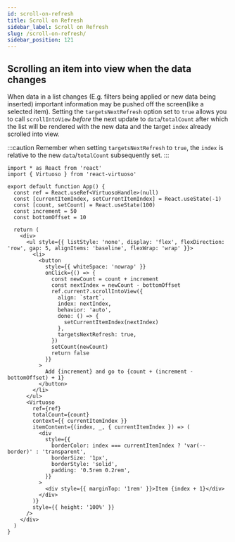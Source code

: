 ```yaml
---
id: scroll-on-refresh
title: Scroll on Refresh
sidebar_label: Scroll on Refresh
slug: /scroll-on-refresh/
sidebar_position: 121
---
```


## Scrolling an item into view when the data changes

When data in a list changes (E.g. filters being applied or new data being inserted) important information may be pushed off the screen(like a selected item).
Setting the `targetsNextRefresh` option set to `true` allows you to call `scrollIntoView` _before_ the next update to `data`/`totalCount` after which the list will be rendered with the new data and the target `index` already scrolled into view.

:::caution
Remember when setting `targetsNextRefresh` to `true`, the `index` is relative to the new `data`/`totalCount` subsequently set.
:::

```tsx live
import * as React from 'react'
import { Virtuoso } from 'react-virtuoso'

export default function App() {
  const ref = React.useRef<VirtuosoHandle>(null)
  const [currentItemIndex, setCurrentItemIndex] = React.useState(-1)
  const [count, setCount] = React.useState(100)
  const increment = 50
  const bottomOffset = 10

  return (
    <div>
      <ul style={{ listStyle: 'none', display: 'flex', flexDirection: 'row', gap: 5, alignItems: 'baseline', flexWrap: 'wrap' }}>
        <li>
          <button
            style={{ whiteSpace: 'nowrap' }}
            onClick={() => {
              const newCount = count + increment
              const nextIndex = newCount - bottomOffset
              ref.current?.scrollIntoView({
                align: `start`,
                index: nextIndex,
                behavior: 'auto',
                done: () => {
                  setCurrentItemIndex(nextIndex)
                },
                targetsNextRefresh: true,
              })
              setCount(newCount)
              return false
            }}
          >
            Add {increment} and go to {count + (increment - bottomOffset) + 1}
          </button>
        </li>
      </ul>
      <Virtuoso
        ref={ref}
        totalCount={count}
        context={{ currentItemIndex }}
        itemContent={(index, _, { currentItemIndex }) => (
          <div
            style={{
              borderColor: index === currentItemIndex ? 'var(--border)' : 'transparent',
              borderSize: '1px',
              borderStyle: 'solid',
              padding: '0.5rem 0.2rem',
            }}
          >
            <div style={{ marginTop: '1rem' }}>Item {index + 1}</div>
          </div>
        )}
        style={{ height: '100%' }}
      />
    </div>
  )
}
```
